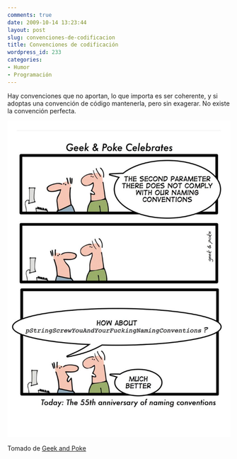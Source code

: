 ```yaml
---
comments: true
date: 2009-10-14 13:23:44
layout: post
slug: convenciones-de-codificacion
title: Convenciones de codificación
wordpress_id: 233
categories:
- Humor
- Programación
---
```


Hay convenciones que no aportan, lo que importa es ser coherente, y si adoptas una convención de código mantenerla, pero sin exagerar. No existe la convención perfecta.

![codingconventions.jpg](codingconventions.jpg)

Tomado de [Geek and Poke](http://geekandpoke.typepad.com/geekandpoke/2009/10/geekpoke-celebrates-part-1.html)



